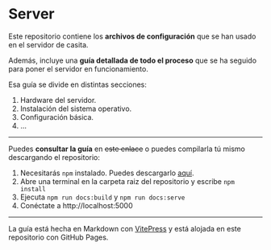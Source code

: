 # Server
Este repositorio contiene los **archivos de configuración** que se han usado en el servidor de casita.

Además, incluye una **guía detallada de todo el proceso** que se ha seguido para poner el servidor en funcionamiento.

Esa guía se divide en distintas secciones:
1. Hardware del servidor.
2. Instalación del sistema operativo.
3. Configuración básica.
4. ...

---

Puedes **consultar la guía** en ~~este enlace~~ o puedes compilarla tú mismo descargando el repositorio:
1. Necesitarás `npm` instalado. Puedes descargarlo [aquí](https://github.com/nodesource/distributions/blob/master/README.md).
2. Abre una terminal en la carpeta raiz del repositorio y escribe `npm install`
3. Ejecuta `npm run docs:build` y `npm run docs:serve`
4. Conéctate a http://localhost:5000

---

La guía está hecha en Markdown con [VitePress](https://github.com/vuejs/vitepress) y está alojada en este repositorio con GitHub Pages.